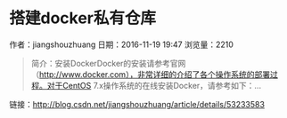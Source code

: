 # 搭建docker私有仓库
作者：jiangshouzhuang
日期：2016-11-19 19:47
浏览量：2210
> 简介：安装DockerDocker的安装请参考官网（http://www.docker.com），非常详细的介绍了各个操作系统的部署过程。对于CentOS 7.x操作系统的在线安装Docker，请参考如下：...

 链接：http://blog.csdn.net/jiangshouzhuang/article/details/53233583
